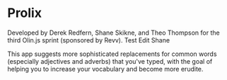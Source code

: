 Prolix
====

Developed by Derek Redfern, Shane Skikne, and Theo Thompson for the third Olin.js sprint (sponsored by Revv).
Test Edit Shane

This app suggests more sophisticated replacements for common words (especially adjectives and adverbs) that you've typed, with the goal of helping you to increase your vocabulary and become more erudite.
